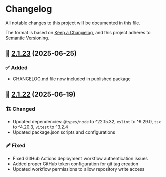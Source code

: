 # Changelog

All notable changes to this project will be documented in this file.

The format is based on [Keep a Changelog](https://keepachangelog.com/en/1.1.0/),
and this project adheres to [Semantic Versioning](http://semver.org/spec/v2.0.0.html).

## 🔖 [2.1.23] (2025-06-25)

### ✅ Added

- CHANGELOG.md file now included in published package

## 🔖 [2.1.22] (2025-06-19)

### 🏗️ Changed

- Updated dependencies: `@types/node` to ^22.15.32, `eslint` to ^9.29.0, `tsx` to ^4.20.3, `vitest` to ^3.2.4
- Updated package.json scripts and configurations

### 🩹 Fixed

- Fixed GitHub Actions deployment workflow authentication issues
- Added proper GitHub token configuration for git tag creation
- Updated workflow permissions to allow repository write access

<!-- Link References -->

[2.1.23]: https://github.com/aneuhold/ts-libs/compare/core-ts-api-lib-v2.1.22...core-ts-api-lib-v2.1.23
[2.1.22]: https://github.com/aneuhold/ts-libs/releases/tag/core-ts-api-lib-v2.1.22
